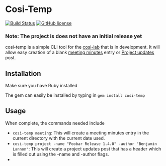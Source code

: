 # Cosi-Temp

[![Build Status](https://travis-ci.org/lannonbr/cosi-temp.svg?branch=master)](https://travis-ci.org/lannonbr/cosi-temp)
[![GitHub license](https://img.shields.io/badge/license-MIT-blue.svg)](https://raw.githubusercontent.com/lannonbr/cosi-temp/master/LICENSE)

### Note: The project is does not have an initial release yet

cosi-temp is a simple CLI tool for the [cosi-lab](https://github.com/cosi-lab) that is in
development. It will allow easy creation of a blank [meeting minutes](http://cosi-lab.github.io/meeting-minutes)
entry or [Project updates](http://cosi-lab.github.io/project-updates) post.

## Installation
Make sure you have Ruby installed

The gem can easily be installed by typing in `gem install cosi-temp`

## Usage
When complete, the commands needed include

- `cosi-temp meeting`: This will create a meeting minutes entry in the current directory with the current date used.
- `cosi-temp project -name "Foobar Release 1.4.0" -author "Benjamin Lannon"`: This will create a project updates post that has a header which is filled out using the -name and -author flags.
- 
